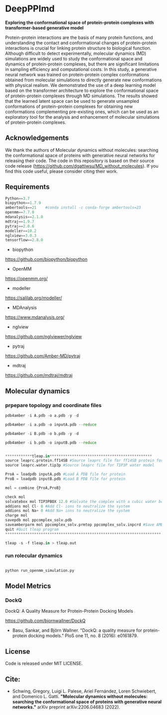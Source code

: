# DeepPPImd
**Exploring the conformational space of protein-protein complexes with transformer-based generative model**  

Protein-protein interactions are the basis of many protein functions, and understanding the contact and conformational changes of protein-protein interactions is crucial for linking protein structure to biological function. Although difficult to detect experimentally, molecular dynamics (MD) simulations are widely used to study the conformational space and dynamics of protein-protein complexes, but there are significant limitations in sampling efficiency and computational costs. In this study, a generative neural network was trained on protein-protein complex conformations obtained from molecular simulations to directly generate new conformations with physical realism. We demonstrated the use of a deep learning model based on the transformer architecture to explore the conformational space of protein-protein complexes through MD simulations. The results showed that the learned latent space can be used to generate unsampled conformations of protein-protein complexes for obtaining new conformations complementing pre-existing ones, which can be used as an exploratory tool for the analysis and enhancement of molecular simulations of protein-protein complexes.


## Acknowledgements
We thank the authors of Molecular dynamics without molecules: searching the conformational space of proteins with generative neural networks for releasing their code. The code in this repository is based on their source code release (https://github.com/dgattiwsu/MD_without_molecules). If you find this code useful, please consider citing their work.


## Requirements
```python
Python==3.7
biopython==1.7.9
ambertools==21    #conda install -c conda-forge ambertools=23
openmm==7.7.0
mdanalysis==2.1.0
mdtraj==1.9.7
pytraj==2.0.6
modeller==10.2
nglview==3.0.3
tensorflow==2.8.0
```


*  biopython

https://github.com/biopython/biopython

*  OpenMM

https://openmm.org/

*  modeller

https://salilab.org/modeller/

*  MDAnalysis

https://www.mdanalysis.org/

*  nglview

https://github.com/nglviewer/nglview

*  pytraj

https://github.com/Amber-MD/pytraj

*  mdtraj

https://github.com/mdtraj/mdtraj


## Molecular dynamics

### prpepare  topology and coordinate files
```python
pdb4amber -i A.pdb -o a.pdb -y -d

pdb4amber -i a.pdb -o inputA.pdb --reduce

pdb4amber -i B.pdb -o b.pdb -y -d

pdb4amber -i b.pdb -o inputB.pdb --reduce


************tleap.in**********************************************
source leaprc.protein.ff14SB #Source leaprc file for ff14SB protein force field
source leaprc.water.tip3p #Source leaprc file for TIP3P water model

ProA = loadpdb inputA.pdb #Load A PDB file for protein
ProB = loadpdb inputB.pdb #Load B PDB file for protein

mol = combine {ProA,ProB}

check mol
solvatebox mol TIP3PBOX 12.0 #Solvate the complex with a cubic water box
addions mol Cl- 0 #Add Cl- ions to neutralize the system
addions mol Na+ 0 #Add Na+ ions to neutralize the system
charge mol
savepdb mol ppcomplex_solv.pdb
saveamberparm mol ppcomplex_solv.prmtop ppcomplex_solv.inpcrd #Save AMBER topology and coordinate files
quit #Quit tleap program
**********************************************************************

tleap -s -f tleap.in > tleap.out

```

### run rolecular dynamics

```python

python run_openmm_simulation.py

```


## Model Metrics

### DockQ
DockQ: A Quality Measure for Protein-Protein Docking Models

https://github.com/bjornwallner/DockQ

*  Basu, Sankar, and Björn Wallner. "DockQ: a quality measure for protein-protein docking models." PloS one 11, no. 8 (2016): e0161879.

## License
Code is released under MIT LICENSE.


## Cite:

*  Schwing, Gregory, Luigi L. Palese, Ariel Fernández, Loren Schwiebert, and Domenico L. Gatti. **"Molecular dynamics without molecules: searching the conformational space of proteins with generative neural networks."** arXiv preprint arXiv:2206.04683 (2022).

